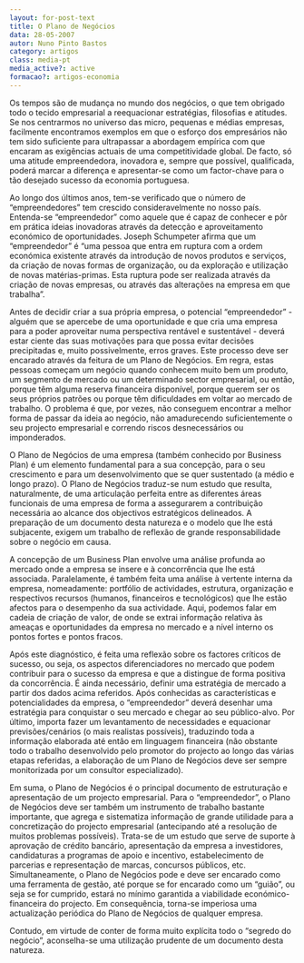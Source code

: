 ```yaml
---
layout: for-post-text
title: O Plano de Negócios
data: 28-05-2007
autor: Nuno Pinto Bastos
category: artigos
class: media-pt
media_active?: active
formacao?: artigos-economia
---  
```

  

Os tempos são de mudança no mundo dos negócios, o que tem obrigado todo o tecido empresarial a reequacionar estratégias, filosofias e atitudes. Se nos centrarmos no universo das micro, pequenas e médias empresas, facilmente encontramos exemplos em que o esforço dos empresários não tem sido suficiente para ultrapassar a abordagem empírica com que encaram as exigências actuais de uma competitividade global. De facto, só uma atitude empreendedora, inovadora e, sempre que possível, qualificada, poderá marcar a diferença e apresentar-se como um factor-chave para o tão desejado sucesso da economia portuguesa.

Ao longo dos últimos anos, tem-se verificado que o número de “empreendedores” tem crescido consideravelmente no nosso país. Entenda-se “empreendedor” como aquele que é capaz de conhecer e pôr em prática ideias inovadoras através da detecção e aproveitamento económico de oportunidades. Joseph Schumpeter afirma que um “empreendedor” é “uma pessoa que entra em ruptura com a ordem económica existente através da introdução de novos produtos e serviços, da criação de novas formas de organização, ou da exploração e utilização de novas matérias-primas. Esta ruptura pode ser realizada através da criação de novas empresas, ou através das alterações na empresa em que trabalha”.

Antes de decidir criar a sua própria empresa, o potencial “empreendedor” - alguém que se apercebe de uma oportunidade e que cria uma empresa para a poder aproveitar numa perspectiva rentável e sustentável - deverá estar ciente das suas motivações para que possa evitar decisões precipitadas e, muito possivelmente, erros graves. Este processo deve ser encarado através da feitura de um Plano de Negócios. Em regra, estas pessoas começam um negócio quando conhecem muito bem um produto, um segmento de mercado ou um determinado sector empresarial, ou então, porque têm alguma reserva financeira disponível, porque querem ser os seus próprios patrões ou porque têm dificuldades em voltar ao mercado de trabalho. O problema é que, por vezes, não conseguem encontrar a melhor forma de passar da ideia ao negócio, não amadurecendo suficientemente o seu projecto empresarial e correndo riscos desnecessários ou imponderados.

O Plano de Negócios de uma empresa (também conhecido por Business Plan) é um elemento fundamental para a sua concepção, para o seu crescimento e para um desenvolvimento que se quer sustentado (a médio e longo prazo). O Plano de Negócios traduz-se num estudo que resulta, naturalmente, de uma articulação perfeita entre as diferentes áreas funcionais de uma empresa de forma a assegurarem a contribuição necessária ao alcance dos objectivos estratégicos delineados. A preparação de um documento desta natureza e o modelo que lhe está subjacente, exigem um trabalho de reflexão de grande responsabilidade sobre o negócio em causa.

A concepção de um Business Plan envolve uma análise profunda ao mercado onde a empresa se insere e à concorrência que lhe está associada. Paralelamente, é também feita uma análise à vertente interna da empresa, nomeadamente: portfólio de actividades, estrutura, organização e respectivos recursos (humanos, financeiros e tecnológicos) que lhe estão afectos para o desempenho da sua actividade. Aqui, podemos falar em cadeia de criação de valor, de onde se extrai informação relativa às ameaças e oportunidades da empresa no mercado e a nível interno os pontos fortes e pontos fracos.

Após este diagnóstico, é feita uma reflexão sobre os factores críticos de sucesso, ou seja, os aspectos diferenciadores no mercado que podem contribuir para o sucesso da empresa e que a distingue de forma positiva da concorrência. É ainda necessário, definir uma estratégia de mercado a partir dos dados acima referidos. Após conhecidas as características e potencialidades da empresa, o “empreendedor” deverá desenhar uma estratégia para conquistar o seu mercado e chegar ao seu público-alvo. Por último, importa fazer um levantamento de necessidades e equacionar previsões/cenários (o mais realistas possíveis), traduzindo toda a informação elaborada até então em linguagem financeira (não obstante todo o trabalho desenvolvido pelo promotor do projecto ao longo das várias etapas referidas, a elaboração de um Plano de Negócios deve ser sempre monitorizada por um consultor especializado).

Em suma, o Plano de Negócios é o principal documento de estruturação e apresentação de um projecto empresarial. Para o “empreendedor”, o Plano de Negócios deve ser também um instrumento de trabalho bastante importante, que agrega e sistematiza informação de grande utilidade para a concretização do projecto empresarial (antecipando até a resolução de muitos problemas possíveis). Trata-se de um estudo que serve de suporte à aprovação de crédito bancário, apresentação da empresa a investidores, candidaturas a programas de apoio e incentivo, estabelecimento de parcerias e representação de marcas, concursos públicos, etc. Simultaneamente, o Plano de Negócios pode e deve ser encarado como uma ferramenta de gestão, até porque se for encarado como um “guião”, ou seja se for cumprido, estará no mínimo garantida a viabilidade económico-financeira do projecto. Em consequência, torna-se imperiosa uma actualização periódica do Plano de Negócios de qualquer empresa.

Contudo, em virtude de conter de forma muito explícita todo o “segredo do negócio”, aconselha-se uma utilização prudente de um documento desta natureza.
